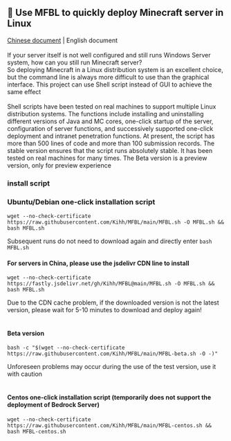 ## 👏 Use MFBL to quickly deploy Minecraft server in Linux
[Chinese document](https://github.com/Kihh/MFBL/blob/main/README.md) | English document</br>
</br>
If your server itself is not well configured and still runs Windows Server system, how can you still run Minecraft server? </br>
So deploying Minecraft in a Linux distribution system is an excellent choice, but the command line is always more difficult to use than the graphical interface. This project can use Shell script instead of GUI to achieve the same effect</br>
</br>
Shell scripts have been tested on real machines to support multiple Linux distribution systems. The functions include installing and uninstalling different versions of Java and MC cores, one-click startup of the server, configuration of server functions, and successively supported one-click deployment and intranet penetration functions. At present, the script has more than 500 lines of code and more than 100 submission records. The stable version ensures that the script runs absolutely stable. It has been tested on real machines for many times. The Beta version is a preview version, only for preview experience</br>
### install script
### Ubuntu/Debian one-click installation script</br>
```shell
wget --no-check-certificate https://raw.githubusercontent.com/Kihh/MFBL/main/MFBL.sh -O MFBL.sh && bash MFBL.sh
````
Subsequent runs do not need to download again and directly enter ```bash MFBL.sh```

#### For servers in China, please use the jsdelivr CDN line to install </br>

```shell
wget --no-check-certificate https://fastly.jsdelivr.net/gh/Kihh/MFBL@main/MFBL.sh -O MFBL.sh && bash MFBL.sh
````
Due to the CDN cache problem, if the downloaded version is not the latest version, please wait for 5-10 minutes to download and deploy again!
</br>
</br>

#### Beta version

```shell
bash -c "$(wget --no-check-certificate https://raw.githubusercontent.com/Kihh/MFBL/main/MFBL-beta.sh -O -)"
````
Unforeseen problems may occur during the use of the test version, use it with caution
</br>
</br>

#### Centos one-click installation script (temporarily does not support the deployment of Bedrock Server) </br>

```shell
wget --no-check-certificate https://raw.githubusercontent.com/Kihh/MFBL/main/MFBL-centos.sh && bash MFBL-centos.sh
````
</br>
